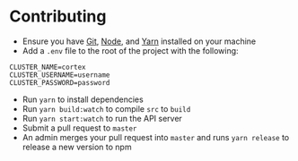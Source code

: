 # Contributing

- Ensure you have [Git](https://git-scm.com/), [Node](https://nodejs.org), and [Yarn](https://yarnpkg.com) installed on your machine
- Add a `.env` file to the root of the project with the following:

```
CLUSTER_NAME=cortex
CLUSTER_USERNAME=username
CLUSTER_PASSWORD=password
```

- Run `yarn` to install dependencies
- Run `yarn build:watch` to compile `src` to `build`
- Run `yarn start:watch` to run the API server
- Submit a pull request to `master`
- An admin merges your pull request into `master` and runs `yarn release` to release a new version to npm
